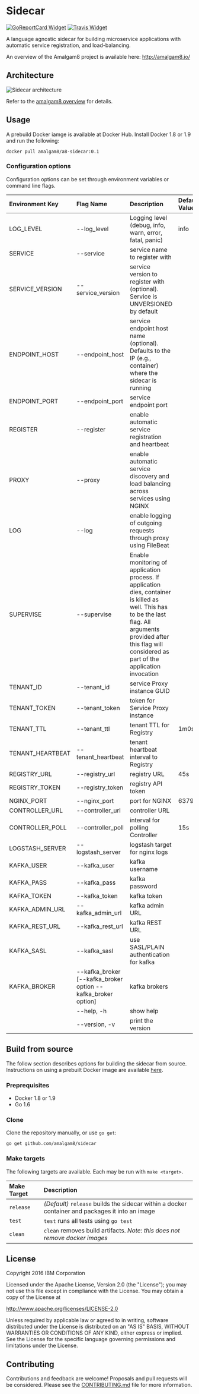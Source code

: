 # Sidecar

[![GoReportCard Widget]][GoReportCard] [![Travis Widget]][Travis]

[GoReportCard]: https://goreportcard.com/report/github.com/amalgam8/sidecar
[GoReportCard Widget]: https://goreportcard.com/badge/github.com/amalgam8/sidecar
[Travis]: https://travis-ci.org/amalgam8/sidecar
[Travis Widget]: https://travis-ci.org/amalgam8/sidecar.svg?branch=master

A language agnostic sidecar for building microservice applications with
automatic service registration, and load-balancing.

An overview of the Amalgam8 project is available here: http://amalgam8.io/

## Architecture

![Sidecar architecture](https://github.com/amalgam8/sidecar/blob/master/sidecar.jpg)

Refer to the [amalgam8 overview](https://github.com/amalgam8/amalgam8.github.io/blob/master/overview.md#tenant-process) for details.

## Usage
A prebuild Docker iamge is available at Docker Hub. Install Docker 1.8 or 1.9 and run the following:

```docker pull amalgam8/a8-sidecar:0.1```

### Configuration options
Configuration options can be set through environment variables or command line flags. 

| Environment Key | Flag Name                   | Description | Default Value |
|:----------------|:----------------------------|:------------|:--------------|
| LOG_LEVEL | --log_level | Logging level (debug, info, warn, error, fatal, panic) | info |
| SERVICE | --service | service name to register with | |
| SERVICE_VERSION | --service_version | service version to register with (optional). Service is UNVERSIONED by default |  |
| ENDPOINT_HOST | --endpoint_host | service endpoint host name (optional). Defaults to the IP (e.g., container) where the sidecar is running |  |
| ENDPOINT_PORT | --endpoint_port | service endpoint port | |
| REGISTER | --register | enable automatic service registration and heartbeat |  |
| PROXY | --proxy | enable automatic service discovery and load balancing across services using NGINX |  |
| LOG | --log | enable logging of outgoing requests through proxy using FileBeat |  |
| SUPERVISE | --supervise | Enable monitoring of application process. If application dies, container is killed as well. This has to be the last flag. All arguments provided after this flag will considered as part of the application invocation |  |
| TENANT_ID | --tenant_id | service Proxy instance GUID |  |
| TENANT_TOKEN | --tenant_token | token for Service Proxy instance |  |
| TENANT_TTL | --tenant_ttl | tenant TTL for Registry | 1m0s |
| TENANT_HEARTBEAT | --tenant_heartbeat | tenant heartbeat interval to Registry |  |
| REGISTRY_URL | --registry_url | registry URL | 45s |
| REGISTRY_TOKEN | --registry_token | registry API token | |
| NGINX_PORT | --nginx_port | port for NGINX | 6379 |
| CONTROLLER_URL | --controller_url | controller URL |  |
| CONTROLLER_POLL | --controller_poll | interval for polling Controller | 15s |
| LOGSTASH_SERVER | --logstash_server | logstash target for nginx logs |  |
| KAFKA_USER | --kafka_user | kafka username |  |
| KAFKA_PASS | --kafka_pass | kafka password |  |
| KAFKA_TOKEN | --kafka_token | kafka token |  |
| KAFKA_ADMIN_URL | --kafka_admin_url | kafka admin URL |  |
| KAFKA_REST_URL | --kafka_rest_url | kafka REST URL |  |
| KAFKA_SASL | --kafka_sasl | use SASL/PLAIN authentication for kafka |  |
| KAFKA_BROKER | --kafka_broker [--kafka_broker option --kafka_broker option] | kafka brokers |  |
|  | --help, -h | show help | |
|  | --version, -v | print the version | |

## Build from source
The follow section describes options for building the sidecar from source. Instructions on using a prebuilt Docker image are available [here](https://github.com/amalgam8/sidecar#usage).

### Preprequisites
* Docker 1.8 or 1.9
* Go 1.6

### Clone

Clone the repository manually, or use `go get`:

```go get github.com/amalgam8/sidecar```

### Make targets
The following targets are available. Each may be run with `make <target>`.

| Make Target      | Description |
|:-----------------|:------------|
| `release`        | *(Default)* `release` builds the sidecar within a docker container and packages it into an image |
| `test`           | `test` runs all tests using `go test` |
| `clean`          | `clean` removes build artifacts. *Note: this does not remove docker images* |

## License
Copyright 2016 IBM Corporation

Licensed under the Apache License, Version 2.0 (the "License"); you may not use this file except in compliance with the License. You may obtain a copy of the License at

http://www.apache.org/licenses/LICENSE-2.0

Unless required by applicable law or agreed to in writing, software distributed under the License is distributed on an "AS IS" BASIS, WITHOUT WARRANTIES OR CONDITIONS OF ANY KIND, either express or implied. See the License for the specific language governing permissions and limitations under the License.

## Contributing

Contributions and feedback are welcome! 
Proposals and pull requests will be considered. Please see the
[CONTRIBUTING.md](https://github.com/amalgam8/controller/blob/master/CONTRIBUTING.md)
file for more information.
